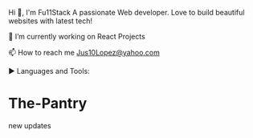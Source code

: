 Hi 👋, I'm Fu11Stack A passionate Web developer. Love to build beautiful websites with latest tech!


🔭 I’m currently working on React Projects


📫 How to reach me Jus10Lopez@yahoo.com


▶ Languages and Tools:


# The-Pantry
 new updates
 
 
